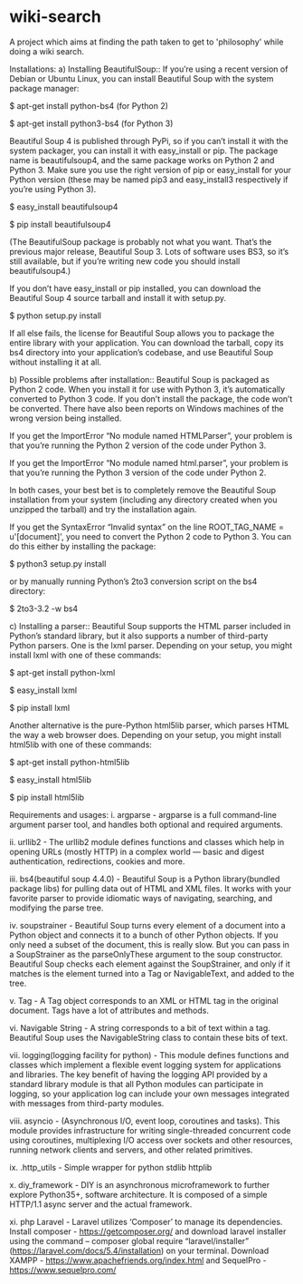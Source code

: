# wiki-search
A project which aims at finding the path taken to get to 'philosophy' while doing a wiki search.

Installations:
a) Installing BeautifulSoup::
If you’re using a recent version of Debian or Ubuntu Linux, you can install Beautiful Soup with the system package manager:

$ apt-get install python-bs4 (for Python 2)

$ apt-get install python3-bs4 (for Python 3)

Beautiful Soup 4 is published through PyPi, so if you can’t install it with the system packager, you can install it with easy_install or pip. The package name is beautifulsoup4, and the same package works on Python 2 and Python 3. Make sure you use the right version of pip or easy_install for your Python version (these may be named pip3 and easy_install3 respectively if you’re using Python 3).

$ easy_install beautifulsoup4

$ pip install beautifulsoup4

(The BeautifulSoup package is probably not what you want. That’s the previous major release, Beautiful Soup 3. Lots of software uses BS3, so it’s still available, but if you’re writing new code you should install beautifulsoup4.)

If you don’t have easy_install or pip installed, you can download the Beautiful Soup 4 source tarball and install it with setup.py.

$ python setup.py install

If all else fails, the license for Beautiful Soup allows you to package the entire library with your application. You can download the tarball, copy its bs4 directory into your application’s codebase, and use Beautiful Soup without installing it at all.

b) Possible problems after installation::
Beautiful Soup is packaged as Python 2 code. When you install it for use with Python 3, it’s automatically converted to Python 3 code. If you don’t install the package, the code won’t be converted. There have also been reports on Windows machines of the wrong version being installed.

If you get the ImportError “No module named HTMLParser”, your problem is that you’re running the Python 2 version of the code under Python 3.

If you get the ImportError “No module named html.parser”, your problem is that you’re running the Python 3 version of the code under Python 2.

In both cases, your best bet is to completely remove the Beautiful Soup installation from your system (including any directory created when you unzipped the tarball) and try the installation again.

If you get the SyntaxError “Invalid syntax” on the line ROOT_TAG_NAME = u'[document]', you need to convert the Python 2 code to Python 3. You can do this either by installing the package:

$ python3 setup.py install

or by manually running Python’s 2to3 conversion script on the bs4 directory:

$ 2to3-3.2 -w bs4

c) Installing a parser::
Beautiful Soup supports the HTML parser included in Python’s standard library, but it also supports a number of third-party Python parsers. One is the lxml parser. Depending on your setup, you might install lxml with one of these commands:

$ apt-get install python-lxml

$ easy_install lxml

$ pip install lxml

Another alternative is the pure-Python html5lib parser, which parses HTML the way a web browser does. Depending on your setup, you might install html5lib with one of these commands:

$ apt-get install python-html5lib

$ easy_install html5lib

$ pip install html5lib


Requirements and usages:
i. argparse - argparse is a full command-line argument parser tool, and handles both optional and required arguments.

ii. urllib2 - The urllib2 module defines functions and classes which help in opening URLs (mostly HTTP) in a complex world — basic and digest authentication, redirections, cookies and more.

iii. bs4(beautiful soup 4.4.0) - Beautiful Soup is a Python library(bundled package libs) for pulling data out of HTML and XML files. It works with your favorite parser to provide idiomatic ways of navigating, searching, and modifying the parse tree.

iv. soupstrainer - Beautiful Soup turns every element of a document into a Python object and connects it to a bunch of other Python objects. If you only need a subset of the document, this is really slow. But you can pass in a SoupStrainer as the parseOnlyThese argument to the soup constructor. Beautiful Soup checks each element against the SoupStrainer, and only if it matches is the element turned into a Tag or NavigableText, and added to the tree.

v. Tag - A Tag object corresponds to an XML or HTML tag in the original document. Tags have a lot of attributes and methods.

vi. Navigable String - A string corresponds to a bit of text within a tag. Beautiful Soup uses the NavigableString class to contain these bits of text.

vii. logging(logging facility for python) - This module defines functions and classes which implement a flexible event logging system for applications and libraries. The key benefit of having the logging API provided by a standard library module is that all Python modules can participate in logging, so your application log can include your own messages integrated with messages from third-party modules.

viii. asyncio -  (Asynchronous I/O, event loop, coroutines and tasks). This module provides infrastructure for writing single-threaded concurrent code using coroutines, multiplexing I/O access over sockets and other resources, running network clients and servers, and other related primitives.

ix. .http_utils - Simple wrapper for python stdlib httplib

x. diy_framework - DIY is an asynchronous microframework to further explore Python35+, software architecture. It is composed of a simple HTTP/1.1 async server and the actual framework.

xi. php Laravel -  Laravel utilizes ‘Composer’ to manage its dependencies. Install composer - https://getcomposer.org/ and download laravel installer using the command – composer global require “laravel/installer” (https://laravel.com/docs/5.4/installation) on your terminal. Download XAMPP - https://www.apachefriends.org/index.html and SequelPro -https://www.sequelpro.com/

